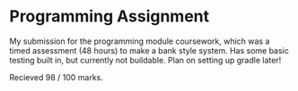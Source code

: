 # Programming Assignment
My submission for the programming module coursework, which was a timed assessment (48 hours) to make a bank style system. Has some basic testing built in, but currently not buildable. Plan on setting up gradle later!

Recieved 98 / 100 marks.
